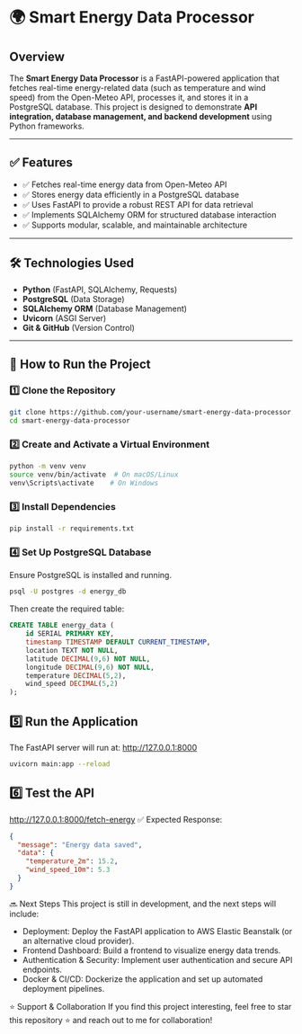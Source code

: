 # 🌍 **Smart Energy Data Processor**

## **Overview**
The **Smart Energy Data Processor** is a FastAPI-powered application that fetches real-time energy-related data (such as temperature and wind speed) from the Open-Meteo API, processes it, and stores it in a PostgreSQL database. This project is designed to demonstrate **API integration, database management, and backend development** using Python frameworks.

---

## ✅ **Features**
- ✅ Fetches real-time energy data from Open-Meteo API  
- ✅ Stores energy data efficiently in a PostgreSQL database  
- ✅ Uses FastAPI to provide a robust REST API for data retrieval  
- ✅ Implements SQLAlchemy ORM for structured database interaction  
- ✅ Supports modular, scalable, and maintainable architecture  

---

## 🛠 **Technologies Used**
- **Python** (FastAPI, SQLAlchemy, Requests)  
- **PostgreSQL** (Data Storage)  
- **SQLAlchemy ORM** (Database Management)  
- **Uvicorn** (ASGI Server)  
- **Git & GitHub** (Version Control)  

---

## 🚀 **How to Run the Project**

### **1️⃣ Clone the Repository**
```bash
git clone https://github.com/your-username/smart-energy-data-processor.git
cd smart-energy-data-processor

```
### **2️⃣ Create and Activate a Virtual Environment**
```bash
python -m venv venv
source venv/bin/activate  # On macOS/Linux
venv\Scripts\activate    # On Windows

```
### **3️⃣ Install Dependencies**
```bash
pip install -r requirements.txt

```
### **4️⃣ Set Up PostgreSQL Database**
Ensure PostgreSQL is installed and running.
```bash
psql -U postgres -d energy_db
```
Then create the required table:
```sql
CREATE TABLE energy_data (
    id SERIAL PRIMARY KEY,
    timestamp TIMESTAMP DEFAULT CURRENT_TIMESTAMP,
    location TEXT NOT NULL,
    latitude DECIMAL(9,6) NOT NULL,
    longitude DECIMAL(9,6) NOT NULL,
    temperature DECIMAL(5,2),
    wind_speed DECIMAL(5,2)
);

```
## **5️⃣ Run the Application**
The FastAPI server will run at: http://127.0.0.1:8000
```bash
uvicorn main:app --reload

```
## **6️⃣ Test the API**
http://127.0.0.1:8000/fetch-energy
✅ Expected Response:
```json
{
  "message": "Energy data saved",
  "data": {
    "temperature_2m": 15.2,
    "wind_speed_10m": 5.3
  }
}

```
🔜 Next Steps
This project is still in development, and the next steps will include:

- Deployment: Deploy the FastAPI application to AWS Elastic Beanstalk (or an alternative cloud provider).
- Frontend Dashboard: Build a frontend to visualize energy data trends.
- Authentication & Security: Implement user authentication and secure API endpoints.
- Docker & CI/CD: Dockerize the application and set up automated deployment pipelines.

⭐ Support & Collaboration
If you find this project interesting, feel free to star this repository ⭐ and reach out to me for collaboration!  



















